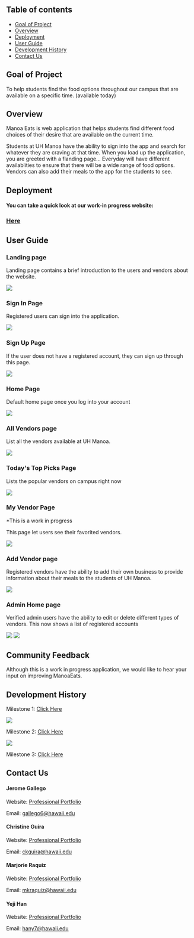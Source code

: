 ## Table of contents

* [Goal of Project](#goal-of-project)
* [Overview](#overview)
* [Deployment](#deployment)
* [User Guide](#user-guide)
* [Development History](#development-history)
* [Contact Us](#contact-us)



## Goal of Project

To help students find the food options throughout our campus that are available on a specific time. (available today)

## Overview

Manoa Eats is web application that helps students find different food choices of their desire that are available on the current time. 

Students at UH Manoa have the ability to sign into the app and search for whatever they are craving at that time. When you load up the application, you are greeted with a flanding page...
Everyday will have different availablities to ensure that there will be a wide range of food options. 
Vendors can also add their meals to the app for the students to see. 

## Deployment
#### You can take a quick look at our work-in progress website:
### <a href="http://manoaeats.xyz/">Here</a>

## User Guide
  
### Landing page
  
  Landing page contains a brief introduction to the users and vendors about the website.
  
  <img src="./images/Landing-Page.png">
  
### Sign In Page
  
  Registered users can sign into the application. 
  
  <img src="./images/Sign-In-Page.png">
  
### Sign Up Page
  
  If the user does not have a registered account, they can sign up through this page.
  
  <img src="./images/Sign-Up-Page.png">

### Home Page

  Default home page once you log into your account
  
  <img src="./images/homepage.png">
  
### All Vendors page
  
  List all the vendors available at UH Manoa.
  
  <img src="./images/allvendors'.png">

### Today's Top Picks Page

  Lists the popular vendors on campus right now
  
  <img src="./images/todayspick.png">
  
### My Vendor Page
  
  *This is a work in progress
  
  This page let users see their favorited vendors.
  
  <img src="./images/My-Vendors-Page.png">
  
### Add Vendor page
  
  Registered vendors have the ability to add their own business to provide information about their meals to the students of UH Manoa.
  
  <img src="./images/Add-Vendor-Page.png">
  
### Admin Home page
  
  Verified admin users have the ability to edit or delete different types of vendors. This now shows a list of registered accounts 
  
  <img src="./images/Admin-Page.png">
  
  <img src="./images/adminlist.png">
  

## Community Feedback

Although this is a work in progress application, we would like to hear your input on improving ManoaEats.
  
## Development History

Milestone 1: <a href="https://github.com/manoaeats/manoaeats/projects/1">Click Here</a>

<img src="./images/M1.png">

Milestone 2: <a href="https://github.com/manoaeats/manoaeats/projects/2">Click Here</a>

<img src="./images/M2.png">

Milestone 3: <a href="https://github.com/manoaeats/manoaeats/projects/3">Click Here</a>

## Contact Us 

#### Jerome Gallego
Website: [Professional Portfolio](https://alohajerome.github.io/)

Email: gallego6@hawaii.edu

#### Christine Guira
Website: [Professional Portfolio](https://ceekaye12.github.io/)

Email: ckguira@hawaii.edu
  
#### Marjorie Raquiz
Website: [Professional Portfolio](https://mkraquiz.github.io/)

Email: mkraquiz@hawaii.edu
 
#### Yeji Han
Website: [Professional Portfolio](https://yejihan92.github.io/)

Email: hany7@hawaii.edu

